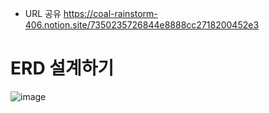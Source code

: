 - URL 공유
    https://coal-rainstorm-406.notion.site/7350235726844e8888cc2718200452e3

# ERD 설계하기 
![image](https://github.com/82everywin/spring_project/assets/109841880/b5a2a351-84f2-454d-9512-c2d80e00480e)
